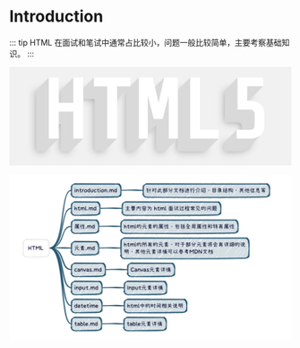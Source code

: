 # Introduction

::: tip
HTML 在面试和笔试中通常占比较小，问题一般比较简单，主要考察基础知识。
:::

![image-20221122192403977](../../public/image-20221122192403977.png)

![image-20221122190931263](../../public/image-20221122190931263.png)
